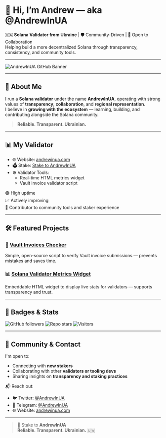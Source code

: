 # 👋 Hi, I’m Andrew — aka @AndrewInUA

🇺🇦 **Solana Validator from Ukraine** | 🛡️ Community-Driven | 🤝 Open to Collaboration  
Helping build a more decentralized Solana through transparency, consistency, and community tools.

---

![AndrewInUA GitHub Banner](https://github.com/AndrewInUA/banner/blob/main/Andrew%20banner.png?raw=true)

---

## 🌱 About Me

I run a **Solana validator** under the name **AndrewInUA**, operating with strong values of **transparency**, **collaboration**, and **regional representation**.  
I believe in **growing with the ecosystem** — learning, building, and contributing alongside the Solana community.

> **Reliable. Transparent. Ukrainian.**

---

## 📊 My Validator

- 🌐 Website: [andrewinua.com](https://andrewinua.com)
- 🗳️ Stake: [Stake to AndrewInUA](https://andrewinua.com/#stake)
- ⚙️ Validator Tools:
  - Real-time HTML metrics widget
  - Vault invoice validator script

🟢 High uptime  
📈 Actively improving  
🧩 Contributor to community tools and staker experience

---

## 🛠 Featured Projects

### 🧾 [Vault Invoices Checker](https://github.com/AndrewInUA/vault-invoices-checker)  
Simple, open-source script to verify Vault invoice submissions — prevents mistakes and saves time.

### 📊 [Solana Validator Metrics Widget](https://github.com/AndrewInUA/solana-validator-metrics-html-widget)  
Embeddable HTML widget to display live stats for validators — supports transparency and trust.

---

## 📛 Badges & Stats

![GitHub followers](https://img.shields.io/github/followers/AndrewInUA?style=social)
![Repo stars](https://img.shields.io/github/stars/AndrewInUA/solana-validator-metrics-html-widget?style=social)
![Visitors](https://komarev.com/ghpvc/?username=AndrewInUA&style=flat-square)

---

## 🤝 Community & Contact

I'm open to:
- Connecting with **new stakers**
- Collaborating with other **validators or tooling devs**
- Sharing insights on **transparency and staking practices**

📬 Reach out:
- 🐦 Twitter: [@AndrewInUA](https://x.com/AndrewInUA)
- 💬 Telegram: [@AndrewInUA](https://t.me/AndrewInUA)
- 🌐 Website: [andrewinua.com](https://andrewinua.com)

---

> 🧩 Stake to **AndrewInUA**  
> **Reliable. Transparent. Ukrainian.** 🇺🇦
